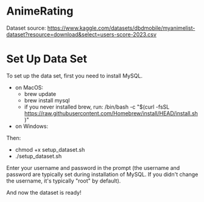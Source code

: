 # AnimeRating

Dataset source: https://www.kaggle.com/datasets/dbdmobile/myanimelist-dataset?resource=download&select=users-score-2023.csv

# Set Up Data Set
To set up the data set, first you need to install MySQL.
- on MacOS:
  - brew update
  - brew install mysql
  - if you never installed brew, run: /bin/bash -c "$(curl -fsSL https://raw.githubusercontent.com/Homebrew/install/HEAD/install.sh)"
- on Windows:

Then:
- chmod +x setup_dataset.sh
- ./setup_dataset.sh

Enter your username and password in the prompt (the username and password are typically set during installation of MySQL. If you didn't change the username, it's typically "root" by default).

And now the dataset is ready!
